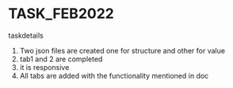 # TASK_FEB2022
taskdetails

1. Two json files are created one for structure and other for value 
2. tab1 and 2 are completed
3. it is responsive 
4. All tabs are added with the functionality mentioned in doc